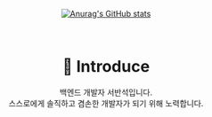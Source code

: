 <div align=center>

<!-- ![header](https://capsule-render.vercel.app/api?type=waving&color=timeGradient&height=400&section=header&text=BackEnd_BanseokSuh&fontSize=70) -->
[![Anurag's GitHub stats](https://github-readme-stats.vercel.app/api?username=BanseokSuh&show_icons=true&count_private=true&theme=tokyonight)](https://github.com/BanseokSuh/)

<br>

# 🥳 Introduce
  백엔드 개발자 서반석입니다.
<br>
  스스로에게 솔직하고 겸손한 개발자가 되기 위해 노력합니다.
